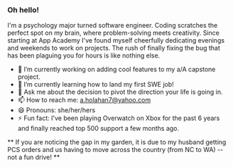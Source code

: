 ### Oh hello!

I'm a psychology major turned software engineer. Coding scratches the perfect spot on my brain, where problem-solving meets creativity. Since starting at App Academy I've found myself cheerfully dedicating evenings and weekends to work on projects. The rush of finally fixing the bug that has been plaguing you for hours is like nothing else.

- 🔭 I’m currently working on adding cool features to my a/A capstone project.
- 🌱 I’m currently learning how to land my first SWE job!
- 💬 Ask me about the decision to pivot the direction your life is going in.
- 📫 How to reach me: a.holahan7@yahoo.com
- 😄 Pronouns: she/her/hers
- ⚡ Fun fact: I've been playing Overwatch on Xbox for the past 6 years and finally reached top 500 support a few months ago.

** If you are noticing the gap in my garden, it is due to my husband getting PCS orders and us having to move across the country (from NC to WA) -- not a fun drive! ** 

